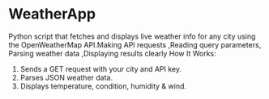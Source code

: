 # WeatherApp
Python script that fetches and displays live weather info for any city using the OpenWeatherMap API.Making API requests ,Reading query parameters, Parsing weather data ,Displaying results clearly
How It Works:
1. Sends a GET request with your city and API key.
2. Parses JSON weather data.
3. Displays temperature, condition, humidity & wind.
